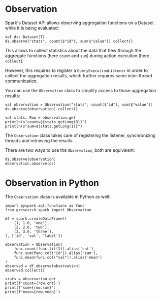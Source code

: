 # Observation

Spark's Dataset API allows observing aggregation functions on a Dataset while it is being evaluated:

    val ds: Dataset[T]
    ds.observe("stats", count($"id"), sum($"value")).collect()

This allows to collect statistics about the data that flew through the aggregate functions
(here `count` and `sum`) during action execution (here `collect`).

However, this requires to register a `QueryExecutionListener` in order to collect the aggregation results,
which further requires some inter-thread communication.

You can use the `Observation` class to simplify access to those aggregation results:

    val observation = Observation("stats", count($"id"), sum($"value"))
    ds.observe(observation).collect()

    val stats: Row = observation.get
    println(s"count=${stats.getLong(0)}")
    println(s"sum=${stats.getLong(1)}")

The `Observation` class takes care of registering the listener, synchronizing threads and retrieving
the results.

There are two ways to use the `Observation`, both are equivalent:

    ds.observe(observation)
    observation.observe(ds)

# Observation in Python

The `Observation` class is available in Python as well:

    import pyspark.sql.functions as func
    from gresearch.spark import Observation

    df = spark.createDataFrame([
        (1, 1.0, 'one'),
        (2, 2.0, 'two'),
        (3, 3.0, 'three'),
    ], ['id', 'val', 'label'])

    observation = Observation(
        func.count(func.lit(1)).alias('cnt'),
        func.sum(func.col("id")).alias('sum'),
        func.mean(func.col("val")).alias('mean')
    )
    observed = df.observe(observation)
    observed.collect()

    stats = observation.get
    print(f'count={row.cnt}')
    print(f'sum={row.sum}')
    print(f'mean={row.mean}')
